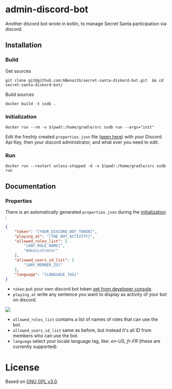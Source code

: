 # admin-discord-bot
Another discord bot wrote in kotlin, to manage Secret Santa participation via discord.

## Installation
### Build

Get sources
```shell script
git clone git@github.com:GBenoitG/secret-santa-diskord-bot.git  && cd secret-santa-diskord-bot/
```

Build sources
```shell script
docker build -t ssdb .
```

### Initialization
```shell script
docker run --rm -v $(pwd):/home/gradle/src ssdb run --args="init"
```
Edit the freshly created `properties.json` file ([seen here](#properties)) with your Discord Api Key, then your discord 
administrator, and what ever you need to edit.

### Run
```shell script
docker run --restart unless-stopped -d -v $(pwd):/home/gradle/src ssdb run
```

## Documentation

### Properties
There is an automatically generated `properties.json` during the [initialization](#initialization) : 
```json
{
    "token": "[YOUR_DISCORD_BOT_TOKEN]",
    "playing_at": "[THE_BOT_ACTIVITY]",
    "allowed_roles_list": [
        "[ANY_ROLE_NAME]",
        "Administrator"
    ],
    "allowed_users_id_list": [
        "[ANY_MEMBER_ID]"
    ],
    "language": "[LANGUAGE_TAG]"
}
```

* `token` put your own discord bot token [get from developer console](https://discord.com/developers/applications).
* `playing_at` write any sentence you want to display as activity of your bot on discord.

![](https://i.imgur.com/1e8MgJs.png)
* `allowed_roles_list` contains a list of names of roles that can use the bot.
* `allowed_users_id_list` same as before, but instead it's all ID from members who can use the bot.
* `language` select your locale language tag, like: _en-US_, _fr-FR_ (these are currently supported).

# License
Based on [GNU GPL v3.0](LICENSE).
